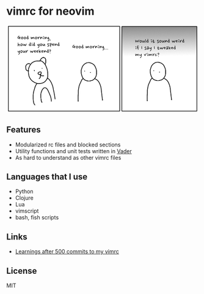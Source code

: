 vimrc for neovim
===

![vimrc cartoon](/images/cartoon-vimrc.png)

Features
---

* Modularized rc files and blocked sections
* Utility functions and unit tests written in [Vader](https://github.com/junegunn/vader.vim)
* As hard to understand as other vimrc files

Languages that I use
---

* Python
* Clojure
* Lua
* vimscript
* bash, fish scripts

Links
---

* [Learnings after 500 commits to my vimrc](https://iamsang.com/en/2022/04/13/vimrc/)

License
---

MIT

